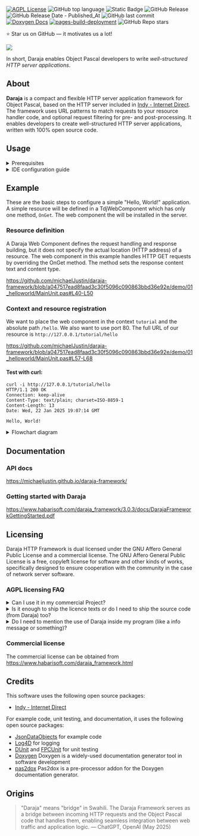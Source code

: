 [![AGPL License](https://img.shields.io/badge/license-AGPL-blue.svg)](http://www.gnu.org/licenses/agpl-3.0)
![GitHub top language](https://img.shields.io/github/languages/top/michaelJustin/daraja-framework)
![Static Badge](https://img.shields.io/badge/OS-Windows-blue)
![GitHub Release](https://img.shields.io/github/v/release/michaelJustin/daraja-framework)
![GitHub Release Date - Published_At](https://img.shields.io/github/release-date/michaelJustin/daraja-framework)
![GitHub last commit](https://img.shields.io/github/last-commit/michaelJustin/daraja-framework)
[![Doxygen Docs](https://github.com/michaelJustin/daraja-framework/actions/workflows/doxygen.yml/badge.svg)](https://github.com/michaelJustin/daraja-framework/actions/workflows/doxygen.yml)
[![pages-build-deployment](https://github.com/michaelJustin/daraja-framework/actions/workflows/pages/pages-build-deployment/badge.svg)](https://github.com/michaelJustin/daraja-framework/actions/workflows/pages/pages-build-deployment)
![GitHub Repo stars](https://img.shields.io/github/stars/michaelJustin/daraja-framework?style=flat)

⭐ Star us on GitHub — it motivates us a lot!

![](https://www.habarisoft.com/images/daraja_logo_landscape_2016_3.png)

In short, Daraja enables Object Pascal developers to write *well-structured HTTP server applications*.

## About

__Daraja__ is a compact and flexible HTTP server application framework for Object Pascal, based on the HTTP server included in [Indy - Internet Direct](https://github.com/IndySockets/Indy). The framework uses URL patterns to match requests to your resource handler code, and optional request filtering for pre- and post-processing. It enables developers to create well-structured HTTP server applications, written with 100% open source code.

## Usage

<details>
<summary>Prerequisites</summary>

The minimum requirements are:

 - Delphi 2009 or higher _or_
 - Lazarus 3.x / Free Pascal 3.2.x
 - [Indy - Internet Direct](https://github.com/IndySockets/Indy) 10.6.2 or 10.6.3

  Optional requirements for some code examples and logging:
 - [JsonDataObjects](https://github.com/ahausladen/JsonDataObjects)
 - [Log4D](http://sourceforge.net/projects/log4d/)
  
</details>

<details>
<summary>IDE configuration guide</summary>

To make Daraja HTTP Framework and Internet Direct (Indy) available for a project,

 - add the Daraja HTTP Framework `<Install>/source` folder to the project search path
 - add the folders `<Indy>/Lib/Core`, `<Indy>/Lib/System` and `<Indy>/Lib/Protocols` to
the project search path
 
</details>

## Example

These are the basic steps to configure a simple "Hello, World!" application. A simple resource will be defined in a TdjWebComponent which has only one method, `OnGet`. The web component the will be installed in the server.

### Resource definition

A Daraja Web Component defines the request handling and response building, but it does not specify the actual location (HTTP address) of a resource.
The web component in this example handles HTTP GET requests by overriding the OnGet method. The method sets the response content text and content type.

https://github.com/michaelJustin/daraja-framework/blob/a047517ead8faad3c30f5096c090863bbd36e92e/demo/01_helloworld/MainUnit.pas#L40-L50

### Context and resource registration

We want to place the web component in the context `tutorial` and the absolute path `/hello`. We also want to use port 80. 
The full URL of our resource is `http://127.0.0.1/tutorial/hello`

https://github.com/michaelJustin/daraja-framework/blob/a047517ead8faad3c30f5096c090863bbd36e92e/demo/01_helloworld/MainUnit.pas#L57-L68

#### Test with curl:

```Console
curl -i http://127.0.0.1/tutorial/hello
HTTP/1.1 200 OK
Connection: keep-alive
Content-Type: text/plain; charset=ISO-8859-1
Content-Length: 13
Date: Wed, 22 Jan 2025 19:07:14 GMT

Hello, World!
```

<details>
<summary>Flowchart diagram</summary>
 
```mermaid

flowchart TD
    A[TdjServer] -->|Receive request| B(Locate TdjWebcomponent)
    B --> C{Invoke HTTP method}
    C -->|**GET**| D[**run OnGet**]
    C -->|POST| E[run OnPost]
    C -->|PUT| F[run OnPut]

    

```

</details>

## Documentation

### API docs

https://michaeljustin.github.io/daraja-framework/

### Getting started with Daraja

https://www.habarisoft.com/daraja_framework/3.0.3/docs/DarajaFrameworkGettingStarted.pdf

## Licensing

Daraja HTTP Framework is dual licensed under the GNU Affero General Public License and a commercial license. The GNU Affero General Public License is a free, copyleft license for software and other kinds of works, specifically designed to ensure cooperation with the community in the case of network server software.

### AGPL licensing FAQ

<details>
<summary>Can I use it in my commercial Project?</summary>
Yes, if you open source your whole project (thus also AGPL it) otherwise no.
</details>

<details>
<summary>Is it enough to ship the licence texts or do I need to ship the source code (from Daraja) too?</summary>
You have to supply the whole sourcecode of everything - but a download link should suffice.
</details>

<details>
<summary>Do I need to mention the use of Daraja inside my program (like a info message or something)?</summary>
No.
</details>

### Commercial license

The commercial license can be obtained from https://www.habarisoft.com/daraja_framework.html

## Credits

This software uses the following open source packages:

- [Indy - Internet Direct](https://github.com/IndySockets/Indy)

For example code, unit testing, and documentation, it uses the following open source packages:

- [JsonDataObjects](https://github.com/ahausladen/JsonDataObjects) for example code
- [Log4D](http://sourceforge.net/projects/log4d/) for logging
- [DUnit](https://dunit.sourceforge.net/) and [FPCUnit](https://wiki.freepascal.org/fpcunit) for unit testing
- [Doxygen](https://www.doxygen.nl/) Doxygen is a widely-used documentation generator tool in software development
- [pas2dox](http://pas2dox.sourceforge.net) Pas2dox is a pre-processor addon for the Doxygen documentation generator.

## Origins

> "Daraja" means "bridge" in Swahili. The Daraja Framework serves as a bridge between incoming HTTP requests and the Object Pascal code that handles them, enabling seamless integration between web traffic and application logic.
> — ChatGPT, OpenAI (May 2025)

